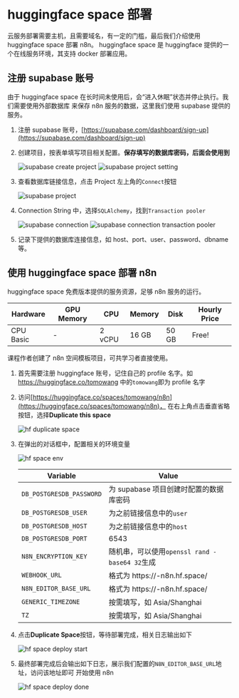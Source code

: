 # huggingface space 部署

云服务部署需要主机，且需要域名，有一定的门槛，最后我们介绍使用 huggingface space 部署 n8n。
huggingface space 是 huggingface 提供的一个在线服务环境，其支持 docker 部署应用。

## 注册 supabase 账号

由于 huggingface space 在长时间未使用后，会“进入休眠”状态并停止执行。我们需要使用外部数据库
来保存 n8n 服务的数据，这里我们使用 supabase 提供的服务。

1. 注册 supabase 账号，[https://supabase.com/dashboard/sign-up](https://supabase.com/dashboard/sign-up)
2. 创建项目，按表单填写项目相关配置。**保存填写的数据库密码，后面会使用到**

   ![supabase create project](images/supabase_project_create.png)
   ![supabase project setting](images/supabase_project_setting.png)

3. 查看数据库链接信息，点击 Project 左上角的`Connect`按钮

   ![supabase project](images/supabase_project.png)

4. Connection String 中，选择`SQLAlchemy`，找到`Transaction pooler`

   ![supabase connection](images/supabase_project_connection.png)
   ![supabase connection transaction pooler](images/supabase_project_transaction_pooler.png)

5. 记录下提供的数据库连接信息，如 host、port、user、password、dbname 等。

## 使用 huggingface space 部署 n8n

huggingface space 免费版本提供的服务资源，足够 n8n 服务的运行。

| **Hardware** | **GPU Memory** | **CPU** | **Memory** | **Disk** | **Hourly Price** |
| ------------ | -------------- | ------- | ---------- | -------- | ---------------- |
| CPU Basic    | -              | 2 vCPU  | 16 GB      | 50 GB    | Free!            |

课程作者创建了 n8n 空间模板项目，可共学习者直接使用。

1. 首先需要注册 huggingface 账号，记住自己的 profile 名字。如<https://huggingface.co/tomowang>
   中的`tomowang`即为 profile 名字
2. 访问[https://huggingface.co/spaces/tomowang/n8n](https://huggingface.co/spaces/tomowang/n8n)，
   在右上角点击垂直省略按钮，选择**Duplicate this space**

   ![hf duplicate space](images/hf_duplicate_space.png)

3. 在弹出的对话框中，配置相关的环境变量

   ![hf space env](images/hf_space_variables.png)

   | **Variable**             | **Value**                                     |
   | ------------------------ | --------------------------------------------- |
   | `DB_POSTGRESDB_PASSWORD` | 为 supabase 项目创建时配置的数据库密码        |
   | `DB_POSTGRESDB_USER`     | 为之前链接信息中的`user`                      |
   | `DB_POSTGRESDB_HOST`     | 为之前链接信息中的`host`                      |
   | `DB_POSTGRESDB_PORT`     | 6543                                          |
   | `N8N_ENCRYPTION_KEY`     | 随机串，可以使用`openssl rand -base64 32`生成 |
   | `WEBHOOK_URL`            | 格式为 https://<profile>-n8n.hf.space/        |
   | `N8N_EDITOR_BASE_URL`    | 格式为 https://<profile>-n8n.hf.space/        |
   | `GENERIC_TIMEZONE`       | 按需填写，如 Asia/Shanghai                    |
   | `TZ`                     | 按需填写，如 Asia/Shanghai                    |

4. 点击**Duplicate Space**按钮，等待部署完成，相关日志输出如下

   ![hf space deploy start](images/hf_space_deploy_start.png)

5. 最终部署完成后会输出如下日志，展示我们配置的`N8N_EDITOR_BASE_URL`地址，访问该地址即可
   开始使用 n8n

   ![hf space deploy done](images/hf_space_deploy_done.png)
